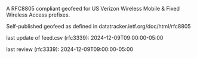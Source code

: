 

A RFC8805 compliant geofeed for US Verizon Wireless Mobile & Fixed Wireless Access prefixes.

Self-published geofeed as defined in datatracker.ietf.org/doc/html/rfc8805

last update of feed.csv (rfc3339): 2024-12-09T09:00:00-05:00

last review (rfc3339): 2024-12-09T09:00:00-05:00